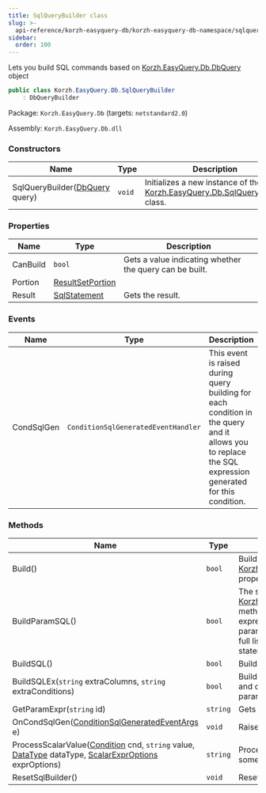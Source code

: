 ```yaml
---
title: SqlQueryBuilder class
slug: >-
  api-reference/korzh-easyquery-db/korzh-easyquery-db-namespace/sqlquerybuilder-class
sidebar:
  order: 100
---
```


Lets you build SQL commands based on [Korzh.EasyQuery.Db.DbQuery](///////////////easyquery/docs/api-reference/korzh-easyquery-db/korzh-easyquery-db-namespace/dbquery-class) object
```csharp
public class Korzh.EasyQuery.Db.SqlQueryBuilder
    : DbQueryBuilder

```
Package: `Korzh.EasyQuery.Db` (targets: `netstandard2.0`)

Assembly: `Korzh.EasyQuery.Db.dll`

### Constructors

| Name | Type | Description | 
| --- | --- | --- | 
| SqlQueryBuilder([DbQuery](///////////////easyquery/docs/api-reference/korzh-easyquery-db/korzh-easyquery-db-namespace/dbquery-class) query) | `void` | Initializes a new instance of the [Korzh.EasyQuery.Db.SqlQueryBuilder](///////////////easyquery/docs/api-reference/korzh-easyquery-db/korzh-easyquery-db-namespace/sqlquerybuilder-class) class. | 


### Properties

| Name | Type | Description | 
| --- | --- | --- | 
| CanBuild | `bool` | Gets a value indicating whether the query can be built. | 
| Portion | [ResultSetPortion](///////////////easyquery/docs/api-reference/korzh-easyquery-db/korzh-easyquery-db-namespace/resultsetportion-class) |  | 
| Result | [SqlStatement](///////////////easyquery/docs/api-reference/korzh-easyquery-db/korzh-easyquery-db-namespace/sqlstatement-class) | Gets the result. | 


### Events

| Name | Type | Description | 
| --- | --- | --- | 
| CondSqlGen | `ConditionSqlGeneratedEventHandler` | This event is raised during query building for each condition in the query and it  allows you to replace the SQL expression generated for this condition. | 


### Methods

| Name | Type | Description | 
| --- | --- | --- | 
| Build() | `bool` | Builds the query and stores the result in the [Korzh.EasyQuery.Db.SqlQueryBuilder.Result](///////////////easyquery/docs/api-reference/korzh-easyquery-db/korzh-easyquery-db-namespace/sqlquerybuilder-class) property. | 
| BuildParamSQL() | `bool` | The same as [Korzh.EasyQuery.Db.SqlQueryBuilder.BuildSQL](///////////////easyquery/docs/api-reference/korzh-easyquery-db/korzh-easyquery-db-namespace/sqlquerybuilder-class) method but generates parametrized SQL expression where all values are replaced by parameters (e.g. @param1).  You can access full list of parameters used in generated SQL statement through `Query.Params` property. | 
| BuildSQL() | `bool` | Builds the SQL statement. | 
| BuildSQLEx(`string` extraColumns, `string` extraConditions) | `bool` | Builds the SQL with some additional columns and conditions which can be passed in parameters | 
| GetParamExpr(`string` id) | `string` | Gets the parameter expression. | 
| OnCondSqlGen([ConditionSqlGeneratedEventArgs](///////////////easyquery/docs/api-reference/korzh-easyquery-db/korzh-easyquery-db-namespace/conditionsqlgeneratedeventargs-class) e) | `void` | Raises the `CondSqlGen` event. | 
| ProcessScalarValue([Condition](///////////////easyquery/docs/api-reference/korzh-easyquery/korzh-easyquery-namespace/condition-class) cnd, `string` value, [DataType](///////////////easyquery/docs/api-reference/easydata-core/easydata-namespace/datatype-enum) dataType, [ScalarExprOptions](///////////////easyquery/docs/api-reference/korzh-easyquery/korzh-easyquery-namespace/scalarexproptions-enum) exprOptions) | `string` | Processes scalar value and returns SQL (or some other query language) expression. | 
| ResetSqlBuilder() | `void` | Resets the SQL builder. |
